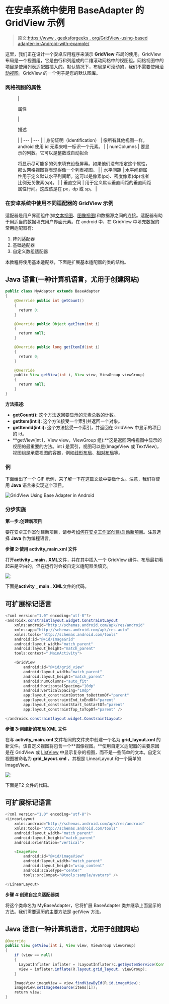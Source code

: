# 在安卓系统中使用 BaseAdapter 的 GridView 示例

> 原文:[https://www . geeksforgeeks . org/GridView-using-based adapter-in-Android-with-example/](https://www.geeksforgeeks.org/gridview-using-baseadapter-in-android-with-example/)

这里，我们正在设计一个安卓应用程序来演示 **GridView** 布局的使用。GridView 布局是一个视图组，它是由行和列组成的二维滚动网格中的视图组。网格视图中的项目是使用列表适配器插入的。默认情况下，布局是可滚动的，我们不需要使用[滚动视图](https://www.geeksforgeeks.org/scrollview-in-android/)。GridView 的一个例子是您的默认图库。

### **网格视图的属性**

<figure class="table">

| 

属性

 | 

描述

 |
| --- | --- |
| 身份证明（identification） | 像所有其他视图一样，android 使用 id 元素来唯一标识一个元素。 |
| numColumns | 要显示的列数。它可以是整数或自动拟合

将显示尽可能多的列来填充设备屏幕。如果他们没有指定这个属性，那么网格视图将表现得像一个列表视图。 |
| 水平间距 | 水平间距属性用于定义默认水平列间距。这可以是像素(px)、密度像素(dp)或者比例无关像素(sp)。 |
| 垂直空间 | 用于定义默认垂直间距的垂直间距属性行间。这应该是在 px，dp 或 sp。 |

</figure>

### **在安卓系统中使用不同适配器的 GridView 示例**

适配器是用户界面组件(如[文本视图](https://www.geeksforgeeks.org/textview-widget-in-android-using-java-with-examples/)、[图像视图](https://www.geeksforgeeks.org/imageview-in-kotlin/))和数据源之间的连接。适配器有助于用适当的数据填充用户界面元素。在 android 中，在 GridView 中填充数据的常用适配器有:

1.  阵列适配器
2.  基础适配器
3.  自定义数组适配器

本教程将使用基本适配器，下面是扩展基本适配器的类的结构。

## Java 语言(一种计算机语言，尤用于创建网站)

```java
public class MyAdapter extends BaseAdapter 
{
    @Override public int getCount() 
    {
      return 0; 
    }

    @Override public Object getItem(int i)
    {
      return null;
    }

    @Override public long getItemId(int i) 
    {
      return 0; 
    }

    @Override
    public View getView(int i, View view, ViewGroup viewGroup)
    {
      return null;
    }
}
```

**方法描述:**

*   **getCount():** 这个方法返回要显示的元素总数的计数。
*   **getItem(int i):** 这个方法接受一个索引并返回一个对象。
*   **getItemId(int i):** 这个方法接受一个索引，并返回在 GrIdView 中显示的项目的 id。
*   **getView(int I，View view，ViewGroup 组):**这是返回网格视图中显示的视图的最重要的方法。int i 是索引，视图可以是(ImageView 或 TextView)，视图组是承载视图的容器，例如[线形布局](https://www.geeksforgeeks.org/linearlayout-and-its-important-attributes-with-examples-in-android/)、[相对布局](https://www.geeksforgeeks.org/android-relativelayout-in-kotlin/)等。

### **例**

下面给出了一个 GIF 示例，来了解一下在这篇文章中要做什么。注意，我们将使用 **Java** 语言来实现这个项目。

![GridView Using Base Adapter in Android](img/c66c85724438b03fef5d0fd90ccfac92.png)

### **分步实施**

**第一步:创建新项目**

要在安卓工作室创建新项目，请参考[如何在安卓工作室创建/启动新项目](https://www.geeksforgeeks.org/android-how-to-create-start-a-new-project-in-android-studio/)。注意选择 **Java** 作为编程语言。

**步骤 2:使用 activity_main.xml 文件**

打开**activity _ main . XML**文件，并在其中插入一个 GridView 组件。布局最初看起来是空白的，但在运行时会被自定义适配器类填充。

![](img/4f5313ff0df8f9aa5b944448efd64cd2.png)

下面是**activity _ main . XML**文件的代码。

## 可扩展标记语言

```java
<?xml version="1.0" encoding="utf-8"?>
<androidx.constraintlayout.widget.ConstraintLayout 
    xmlns:android="http://schemas.android.com/apk/res/android"
    xmlns:app="http://schemas.android.com/apk/res-auto"
    xmlns:tools="http://schemas.android.com/tools"
    android:id="@+id/ImageGrid"
    android:layout_width="match_parent"
    android:layout_height="match_parent"
    tools:context=".MainActivity">

    <GridView
        android:id="@+id/grid_view"
        android:layout_width="match_parent"
        android:layout_height="match_parent"
        android:numColumns="auto_fit"
        android:horizontalSpacing="10dp"
        android:verticalSpacing="10dp"
        app:layout_constraintBottom_toBottomOf="parent"
        app:layout_constraintEnd_toEndOf="parent"
        app:layout_constraintStart_toStartOf="parent"
        app:layout_constraintTop_toTopOf="parent" />

</androidx.constraintlayout.widget.ConstraintLayout>
```

**步骤 3:创建新的布局 XML 文件**

在与 **activity_main.xml** 文件相同的文件夹中创建一个名为 **grid_layout.xml** 的新文件。该自定义视图将包含一个**图像视图。**使用自定义适配器的主要原因是在 GridView 或 [ListView](https://www.geeksforgeeks.org/android-listview-in-java-with-example/) 中显示复杂的视图，而不是一些简单的文本。自定义视图被命名为 **grid_layout.xml** ，其根是 LinearLayout 和一个简单的 ImageView。

![](img/6aac5f1b8339966af28c2dba532674a9.png)

下面是T2 文件的代码。

## 可扩展标记语言

```java
<?xml version="1.0" encoding="utf-8"?>
<LinearLayout 
    xmlns:android="http://schemas.android.com/apk/res/android"
    xmlns:tools="http://schemas.android.com/tools"
    android:layout_width="match_parent"
    android:layout_height="match_parent"
    android:orientation="vertical">

    <ImageView
        android:id="@+id/imageView"
        android:layout_width="match_parent"
        android:layout_height="wrap_content"
        android:scaleType="center"
        tools:srcCompat="@tools:sample/avatars" />

</LinearLayout>
```

**步骤 4:创建自定义适配器类**

将这个类命名为 MyBaseAdapter，它将扩展 BaseAdapter 类并继承上面显示的方法。我们需要遍历的主要方法是 getView 方法。

## Java 语言(一种计算机语言，尤用于创建网站)

```java
@Override
public View getView(int i, View view, ViewGroup viewGroup)
{
    if (view == null) 
    {
      LayoutInflater inflater = (LayoutInflater)c.getSystemService(Context.LAYOUT_INFLATER_SERVICE);
      view = inflater.inflate(R.layout.grid_layout, viewGroup);
    }

    ImageView imageView = view.findViewById(R.id.imageView);
    imageView.setImageResource(items[i]);
    return view;
}
```